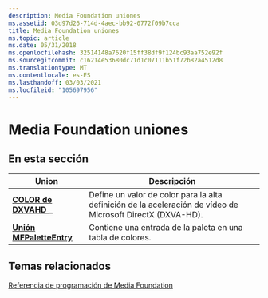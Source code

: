```yaml
---
description: Media Foundation uniones
ms.assetid: 03d97d26-714d-4aec-bb92-0772f09b7cca
title: Media Foundation uniones
ms.topic: article
ms.date: 05/31/2018
ms.openlocfilehash: 32514148a7620f15ff38df9f124bc93aa752e92f
ms.sourcegitcommit: c16214e53680dc71d1c07111b51f72b82a4512d8
ms.translationtype: MT
ms.contentlocale: es-ES
ms.lasthandoff: 03/03/2021
ms.locfileid: "105697956"
---
```

# <a name="media-foundation-unions"></a>Media Foundation uniones

## <a name="in-this-section"></a>En esta sección



| Union                                                     | Descripción                                                                                          |
|-----------------------------------------------------------|------------------------------------------------------------------------------------------------------|
| [**COLOR de DXVAHD \_**](/windows/win32/api/dxvahd/ns-dxvahd-dxvahd_color)<br/>          | Define un valor de color para la alta definición de la aceleración de vídeo de Microsoft DirectX (DXVA-HD).<br/> |
| [**Unión MFPaletteEntry**](/windows/win32/api/mfobjects/ns-mfobjects-mfpaletteentry)<br/> | Contiene una entrada de la paleta en una tabla de colores.<br/>                                              |



 

## <a name="related-topics"></a>Temas relacionados

<dl> <dt>

[Referencia de programación de Media Foundation](media-foundation-programming-reference.md)
</dt> </dl>

 

 




